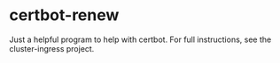 # certbot-renew

Just a helpful program to help with certbot. For full instructions, see the cluster-ingress project.
